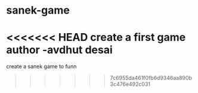# sanek-game
<<<<<<< HEAD
create a first game 
<br>
author -avdhut desai 
=======
create a sanek game to funn


>>>>>>> 7c6955da461f0fb6d9346aa890b3c476e492c031
